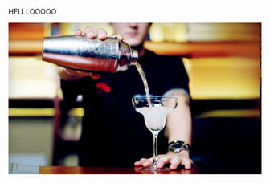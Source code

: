 <html>
<meta charset="UTF-8">
<meta name="viewport" content="width=device-width, initial-scale=1">
<link rel="stylesheet" href="https://www.w3schools.com/w3css/3/w3.css">
<body>

<p> HELLLOOOOO </p>
<!-- Slide Show -->
<section>
  <img class="mySlides" src="	c700x420.jpg" style="width:100%>
  <img class="mySlides" src="" style="width:100%">
</section>

</body>
</html>
